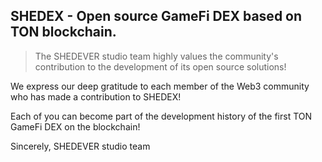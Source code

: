 ## SHEDEX - Open source GameFi DEX based on TON blockchain.

>The SHEDEVER studio team highly values the community's contribution to the development of its open source solutions!

We express our deep gratitude to each member of the Web3 community who has made a contribution to SHEDEX!

Each of you can become part of the development history of the first TON GameFi DEX on the blockchain!

Sincerely, SHEDEVER studio team
